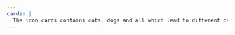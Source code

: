 ```yaml
---
cards: |
  The icon cards contains cats, dogs and all which lead to different categories for different kind of animal's adoption information section.
---
```

